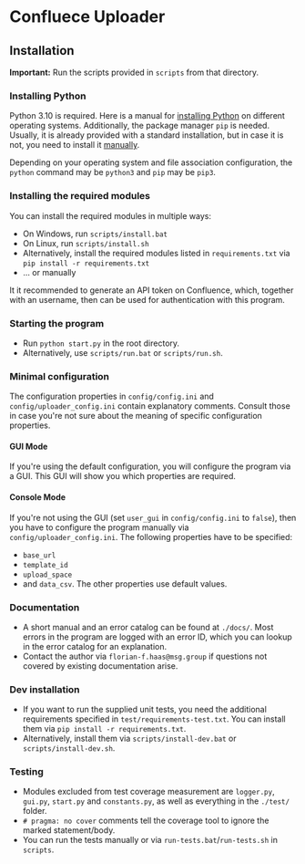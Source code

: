 # Confluece Uploader

## Installation
**Important:** Run the scripts provided in `scripts` from that directory.

### Installing Python
 Python 3.10 is required. Here is a manual for [installing Python](https://realpython.com/installing-python/) on different operating systems. Additionally, the package manager `pip` is needed. Usually, it is already provided with a standard installation, but in case it is not, you need to install it [manually](https://pypi.org/project/pip/).

 Depending on your operating system and file association configuration, the `python` command may be `python3` and `pip` may be `pip3`.

 ### Installing the required modules
 You can install the required modules in multiple ways:
 * On Windows, run `scripts/install.bat`
 * On Linux, run `scripts/install.sh`
 * Alternatively, install the required modules listed in `requirements.txt` via `pip install -r requirements.txt`
 * ... or manually

It it recommended to generate an API token on Confluence, which, together with an username, then can be used for authentication with this program.

### Starting the program
 * Run `python start.py` in the root directory.
 * Alternatively, use `scripts/run.bat` or `scripts/run.sh`.

### Minimal configuration
The configuration properties in `config/config.ini` and `config/uploader_config.ini` contain explanatory comments. Consult those in case you're not sure about the meaning of specific configuration properties.

#### GUI Mode
If you're using the default configuration, you will configure the program via a GUI. This GUI will show you which properties are required.

#### Console Mode
If you're not using the GUI (set `user_gui` in `config/config.ini` to `false`), then you have to configure the program manually via `config/uploader_config.ini`.
The following properties have to be specified:
 * `base_url`
 * `template_id`
 * `upload_space`
 * and `data_csv`.
 The other properties use default values.

### Documentation
 * A short manual and an error catalog can be found at `./docs/`. Most errors in the program are logged with an error ID, which you can lookup in the error catalog for an explanation.
 * Contact the author via `florian-f.haas@msg.group` if questions not covered by existing documentation arise.

### Dev installation
 * If you want to run the supplied unit tests, you need the additional requirements specified in `test/requirements-test.txt`. You can install them via `pip install -r requirements.txt`.
 * Alternatively, install them via `scripts/install-dev.bat` or `scripts/install-dev.sh`.

 ### Testing
 * Modules excluded from test coverage measurement are `logger.py`, `gui.py`, `start.py` and `constants.py`, as well as everything in the `./test/` folder.
 * `# pragma: no cover` comments tell the coverage tool to ignore the marked statement/body.
 * You can run the tests manually or via `run-tests.bat`/`run-tests.sh` in `scripts`.
